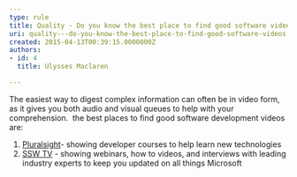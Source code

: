```yaml
---
type: rule
title: Quality - Do you know the best place to find good software videos?
uri: quality---do-you-know-the-best-place-to-find-good-software-videos
created: 2015-04-13T00:39:15.0000000Z
authors:
- id: 4
  title: Ulysses Maclaren

---
```


​​The easiest way to digest complex information can often be in video form, as it gives you both audio and visual queues to help with your comprehension. 
the best places to find good software development videos are:
 
1. ​[Pluralsight](http&#58;//www.pluralsight.com/)- showing developer courses to help learn new technologies​
2. [SSW TV](http&#58;//tv.ssw.com.au/) - showing webinars, ​how to videos, and interviews with leading industry​ experts to keep you updated on all things Microsoft

